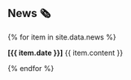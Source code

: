 <h2 id="news">News 🗞️</h2>

<div class="news-container">
  <div class="news-list">
    {% for item in site.data.news %}
    <div class="news-item">
      <p><b>[{{ item.date }}]</b> {{ item.content }}</p>
    </div>
    {% endfor %}
  </div>
</div> 